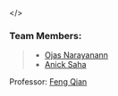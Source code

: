 </>
### Team Members: 
> - [Ojas Narayanann](https://github.com/ojasbn)
> - [Anick Saha](https://github.com/anicksaha)

Professor: [Feng Qian](https://www-users.cs.umn.edu/~fengqian/)
